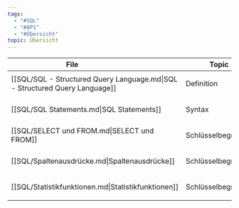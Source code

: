 ```yaml
---
tags:
  - "#SQL"
  - "#AP1"
  - "#Übersicht"
topic: Übersicht
---
```

| <div style="width:275px;">File<div>                                         | <div style='width:150px;'>Topic<div> | <div style='width:200px;'>Tags<div> |
| --------------------------------------------------------------------------- | ------------------------------------ | ----------------------------------- |
| [[SQL/SQL - Structured Query Language.md\|SQL - Structured Query Language]] | Definition                           | <ul><li>#SQL</li></ul>              |
| [[SQL/SQL Statements.md\|SQL Statements]]                                   | Syntax                               | <ul><li>#SQL</li></ul>              |
| [[SQL/SELECT und FROM.md\|SELECT und FROM]]                                 | Schlüsselbegriff                     | <ul><li>#SQL</li></ul>              |
| [[SQL/Spaltenausdrücke.md\|Spaltenausdrücke]]                               | Schlüsselbegriff                     | <ul><li>#SQL</li></ul>              |
| [[SQL/Statistikfunktionen.md\|Statistikfunktionen]]                         | Schlüsselbegriff                     | <ul><li>#SQL</li></ul>              |
